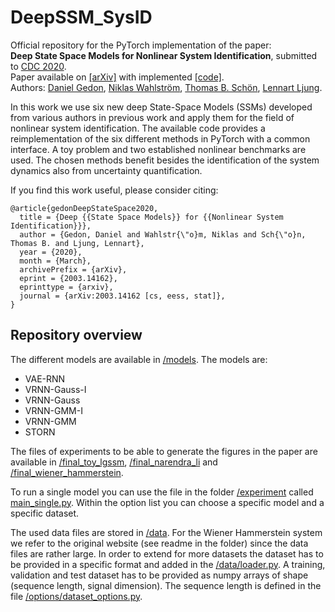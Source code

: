 # DeepSSM_SysID

Official repository for the PyTorch implementation of the paper: \
**Deep State Space Models for Nonlinear System Identification**, submitted to [CDC 2020](https://cdc2020.ieeecss.org/). \
Paper available on [[arXiv]](https://arxiv.org/pdf/2003.14162.pdf) with implemented [[code]](https://github.com/dgedon/DeepSSM_SysID/tree/master/). \
Authors: [Daniel Gedon](https://katalog.uu.se/profile/?id=N19-1795), [Niklas Wahlström](https://katalog.uu.se/profile/?id=N16-250), [Thomas B. Schön](http://user.it.uu.se/~thosc112/), [Lennart Ljung](http://users.isy.liu.se/rt/ljung/).

In this work we use six new deep State-Space Models (SSMs) developed from various authors in previous work and apply them
for the field of nonlinear system identification. The available code provides a reimplementation of the six different 
methods in PyTorch with a common interface. A toy problem and two established nonlinear benchmarks are used.
The chosen methods benefit besides the identification of the system dynamics also from uncertainty quantification.     


If you find this work useful, please consider citing:
```
@article{gedonDeepStateSpace2020,
  title = {Deep {{State Space Models}} for {{Nonlinear System Identification}}},
  author = {Gedon, Daniel and Wahlstr{\"o}m, Niklas and Sch{\"o}n, Thomas B. and Ljung, Lennart},
  year = {2020},
  month = {March},
  archivePrefix = {arXiv},
  eprint = {2003.14162},
  eprinttype = {arxiv},
  journal = {arXiv:2003.14162 [cs, eess, stat]},
} 
```

## Repository overview

The different models are available in [/models](https://github.com/dgedon/DeepSSM_SysID/tree/master/models). The models are:
- VAE-RNN
- VRNN-Gauss-I
- VRNN-Gauss
- VRNN-GMM-I
- VRNN-GMM
- STORN 

The files of experiments to be able to generate the figures in the paper are available in 
[/final_toy_lgssm](https://github.com/dgedon/DeepSSM_SysID/tree/master/final_toy_lgssm),
[/final_narendra_li](https://github.com/dgedon/DeepSSM_SysID/tree/master/final_narendra_li) and
[/final_wiener_hammerstein](https://github.com/dgedon/DeepSSM_SysID/tree/master/final_wiener_hammerstein). 

To run a single model you can use the file in the folder [/experiment](https://github.com/dgedon/DeepSSM_SysID/tree/master/experiments)
called [main_single.py](https://github.com/dgedon/DeepSSM_SysID/blob/master/experiments/main_single.py). 
Within the option list you can choose a specific model and a specific dataset.

The used data files are stored in [/data](https://github.com/dgedon/DeepSSM_SysID/tree/master/data). 
For the Wiener Hammerstein system we refer to the original website (see readme in the folder) since the data files are rather large.
In order to extend for more datasets the dataset has to be provided in a specific format and added in the [/data/loader.py](https://github.com/dgedon/DeepSSM_SysID/blob/master/data/loader.py).
A training, validation and test dataset has to be provided as numpy arrays of shape (sequence length, signal dimension). 
The sequence length is defined in the file [/options/dataset_options.py](https://github.com/dgedon/DeepSSM_SysID/blob/master/options/dataset_options.py).